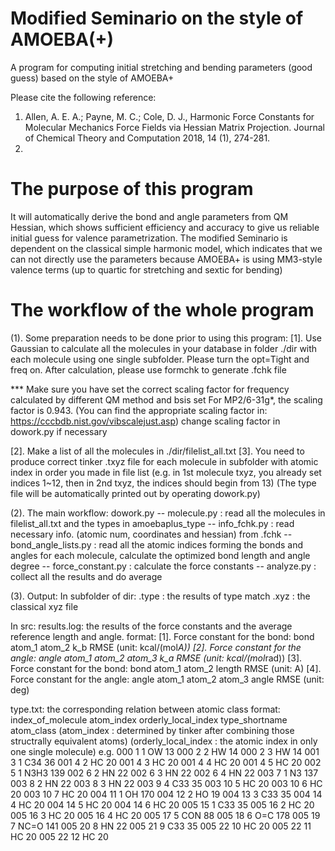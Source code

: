 # Modified Seminario on the style of AMOEBA(+)
A program for computing initial stretching and bending parameters (good guess) based on the style of AMOEBA+

Please cite the following reference:
1. Allen, A. E. A.; Payne, M. C.; Cole, D. J., Harmonic Force Constants for Molecular Mechanics Force Fields via Hessian Matrix Projection. Journal of Chemical Theory and Computation 2018, 14 (1), 274-281.
2.

# The purpose of this program
It will automatically derive the bond and angle parameters from QM Hessian, which shows sufficient efficiency and accuracy
to give us reliable initial guess for valence parametrization.
The modified Seminario is dependent on the classical simple harmonic model, which indicates that we can not directly use
the parameters because AMOEBA+ is using MM3-style valence terms (up to quartic for stretching and sextic for bending)

# The workflow of the whole program

(1). Some preparation needs to be done prior to using this program:
[1]. Use Gaussian to calculate all the molecules in your database in folder ./dir with each molecule using one single
subfolder. Please turn the opt=Tight and freq on. After calculation, please use formchk to generate .fchk file

*** Make sure you have set the correct scaling factor for frequency calculated by different QM method and bsis set
For MP2/6-31g*, the scaling factor is 0.943. (You can find the appropriate scaling factor in: https://cccbdb.nist.gov/vibscalejust.asp)
change scaling factor in dowork.py if necessary

[2]. Make a list of all the molecules in ./dir/filelist_all.txt
[3]. You need to produce correct tinker .txyz file for each molecule in subfolder with atomic index in order you made in file list
(e.g. in 1st molecule txyz, you already set indices 1~12, then in 2nd txyz, the indices should begin from 13)
(The type file will be automatically printed out by operating dowork.py)

(2). The main workflow:
dowork.py -- molecule.py : read all the molecules in filelist_all.txt and the types in amoebaplus_type 
          -- info_fchk.py : read necessary info. (atomic num, coordinates and hessian) from .fchk
          -- bond_angle_lists.py : read all the atomic indices forming the bonds and angles for each molecule, calculate the optimized bond length and angle degree
          -- force_constant.py : calculate the force constants
          -- analyze.py : collect all the results and do average

(3). Output:
In subfolder of dir:
.type : the results of type match
.xyz : the classical xyz file

In src:
results.log:
the results of the force constants and the average reference length and angle.
format:
[1]. Force constant for the bond:
bond   atom_1  atom_2  k_b  RMSE  (unit: kcal/(mol*A))
[2]. Force constant for the angle:
angle   atom_1  atom_2  atom_3  k_a  RMSE  (unit: kcal/(mol*rad))
[3]. Force constant for the bond:
bond   atom_1  atom_2  length  RMSE  (unit: A)
[4]. Force constant for the angle:
angle   atom_1  atom_2  atom_3  angle  RMSE  (unit: deg)

type.txt:
the corresponding relation between atomic class
format:
index_of_molecule   atom_index  orderly_local_index   type_shortname   atom_class
(atom_index : determined by tinker after combining those structrally equivalent atoms)
(orderly_local_index : the atomic index in only one single molecule)
e.g.
  000    1    1         OW   13
  000    2    2         HW   14
  000    2    3         HW   14
  001    3    1        C34   36
  001    4    2         HC   20
  001    4    3         HC   20
  001    4    4         HC   20
  001    4    5         HC   20
  002    5    1       N3H3  139
  002    6    2         HN   22
  002    6    3         HN   22
  002    6    4         HN   22
  003    7    1         N3  137
  003    8    2         HN   22
  003    8    3         HN   22
  003    9    4        C33   35
  003   10    5         HC   20
  003   10    6         HC   20
  003   10    7         HC   20
  004   11    1         OH  170
  004   12    2         HO   19
  004   13    3        C33   35
  004   14    4         HC   20
  004   14    5         HC   20
  004   14    6         HC   20
  005   15    1        C33   35
  005   16    2         HC   20
  005   16    3         HC   20
  005   16    4         HC   20
  005   17    5        CON   88
  005   18    6        O=C  178
  005   19    7       NC=O  141
  005   20    8         HN   22
  005   21    9        C33   35
  005   22   10         HC   20
  005   22   11         HC   20
  005   22   12         HC   20
